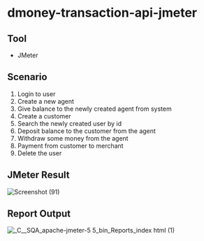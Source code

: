 # dmoney-transaction-api-jmeter
## Tool
- JMeter
## Scenario
1. Login to user
2. Create a new agent
3. Give balance to the newly created agent from system
4. Create a customer
5. Search the newly created user by id
6. Deposit balance to the customer from the agent
7. Withdraw some money from the agent
8. Payment from customer to merchant
9. Delete the user
## JMeter Result
![Screenshot (91)](https://github.com/Afifa-Tazremin-Oishi/dmoney-transaction-api-jmeter/assets/84584193/c995a520-9131-4c2e-ba4b-21b396a5ee1e)
## Report Output
![_C__SQA_apache-jmeter-5 5_bin_Reports_index html (1)](https://github.com/Afifa-Tazremin-Oishi/dmoney-transaction-api-jmeter/assets/84584193/14fc9376-4dae-4bab-aa1d-48e7ef2d7b01)
